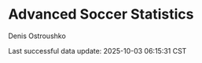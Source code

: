 # Advanced Soccer Statistics
Denis Ostroushko

<!-- gfm -->

Last successful data update: 2025-10-03 06:15:31 CST
